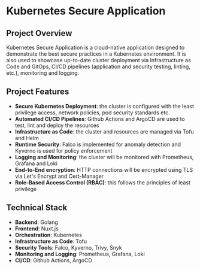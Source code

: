 # Kubernetes Secure Application

## Project Overview

Kubernetes Secure Application is a cloud-native application designed to demonstrate the best secure practices in a Kubernetes environment. It is also used to showcase up-to-date cluster deployment via Infrastructure as Code and GitOps, CI/CD pipelines (application and security testing, linting, etc.), monitoring and logging.

## Project Features

- **Secure Kubernetes Deployment**: the cluster is configured with the least privilege access, network policies, pod security standards etc.
- **Automated CI/CD Pipelines**: Github Actions and ArgoCD are used to test, lint and deploy the resources
- **Infrastructure as Code**: the cluster and resources are managed via Tofu and Helm
- **Runtime Security**: Falco is implemented for anomaly detection and Kyverno is used for policy enforcement
- **Logging and Monitoring**: the cluster will be monitored with Prometheus, Grafana and Loki
- **End-to-End encryption**: HTTP connections will be encrypted using TLS via Let's Encrypt and Cert-Manager
- **Role-Based Access Control (RBAC)**: this follows the principles of least privilege

## Technical Stack

- **Backend**: Golang
- **Frontend**: Nuxt.js
- **Orchestration**: Kubernetes
- **Infrastructure as Code**: Tofu
- **Security Tools**: Falco, Kyverno, Trivy, Snyk
- **Monitoring and Logging**: Prometheus, Grafana, Loki
- **CI/CD**: Github Actions, ArgoCD
